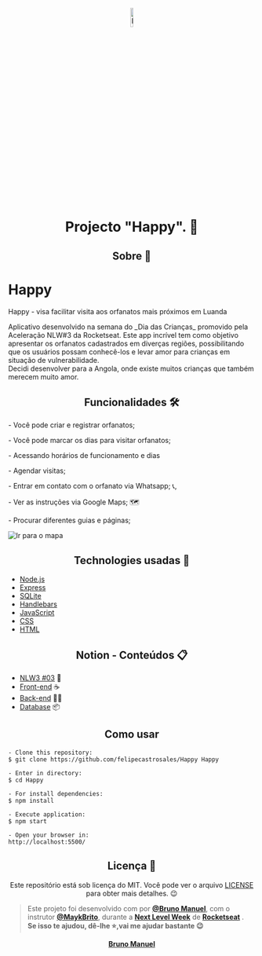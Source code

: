 <p align="center">
      <img src="https://user-images.githubusercontent.com/59374587/95769432-3c361a00-0c8e-11eb-8ce7-9ee9a66f32af.png" width="10%" alt="Happy Logo"/>
</p>

<h1 align="center"> Projecto "Happy". 🥳</h1>

<h2 align="center">Sobre 📖</h2>


# Happy
Happy - visa facilitar visita aos orfanatos mais próximos em Luanda

<p> Aplicativo desenvolvido na semana do _Dia das Crianças_ promovido pela Aceleração NLW#3 da Rocketseat.
Este app incrível tem como objetivo apresentar os orfanatos cadastrados em diverças regiões, possibilitando que os usuários possam conhecê-los e levar amor para crianças em situação de vulnerabilidade. <br> Decidi desenvolver para a Angola, onde existe muitos crianças que também merecem muito amor.</p>

<h2 align="center">Funcionalidades 🛠️</h2>
<p> - Você pode criar e registrar orfanatos;</P>
<p> - Você pode marcar os dias para visitar orfanatos;</P>
<p> - Acessando horários de funcionamento e dias</P>
<p> - Agendar visitas;</P>
<p> - Entrar em contato com o orfanato via Whatsapp; 📞,</P>
<p> - Ver as instruções via Google Maps; 🗺</P>
<p> - Procurar diferentes guias e páginas;</P>

<img src="/images/Happy.png" alt="Ir para o mapa" />

<h2 align="center">Technologies usadas 🚀</h2>

- [Node.js](https://nodejs.org/en/)
- [Express](https://expressjs.com/pt-br/)
- [SQLite](https://www.sqlite.org/index.html)
- [Handlebars](https://handlebarsjs.com/)
- [JavaScript](https://www.javascript.com/)
- [CSS](https://developer.mozilla.org/pt-BR/docs/Web/CSS)
- [HTML](https://html.com/)

<h2 align="center"> Notion - Conteúdos 📋</h2>

- [NLW3 #03](https://www.notion.so/NLW-Discovery-03-628a2c1b9ac744e28fad80046b699aab) 🚀
- [Front-end](https://www.notion.so/Front-end-010548f316d04d65a0d8b72865874ed1) ☕
- [Back-end](https://www.notion.so/Back-end-ff655163e56b4927ae7a7a4e08049e64) 👨‍🍳
- [Database](https://www.notion.so/Banco-de-Dados-ba70111f89924bda94bb1016f12df8c8) 📦



<h2 align="center">Como usar </h2>

   ```
   - Clone this repository:
   $ git clone https://github.com/felipecastrosales/Happy Happy

   - Enter in directory:
   $ cd Happy

   - For install dependencies:
   $ npm install

   - Execute application:
   $ npm start

   - Open your browser in:
   http://localhost:5500/
   ```

<h2 align="center">Licença 📝</h2>

<p align="center">
  Este repositório está sob licença do MIT. Você pode ver o arquivo <a href="https://github.com/Bruno997/Happy">LICENSE</a> para obter mais detalhes. 😉
</p>

>Este projeto foi desenvolvido com por **[@Bruno Manuel](https://www.linkedin.com/in/bruno-manuel-315743193/)**, com o instrutor **[@MaykBrito](https://linkedin.com/in/maykbrito)**, durante a **[Next Level Week](https://rocketseat.com.br/)** de **[Rocketseat](https://www.linkedin.com/school/rocketseat/about/)** . <br> 
   <strong>Se isso te ajudou, dê-lhe ⭐,vai me ajudar bastante<strong> 😉
  
   <div align="center">
<a href="https://www.linkedin.com/in/bruno-manuel-315743193/">Bruno Manuel</a>

   </div>
